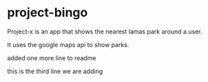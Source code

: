 # project-bingo
Project-x is an app that shows the nearest lamas park around a user.

It uses the google maps api to show parks.

added one more line to readme

this is the third line we are adding
